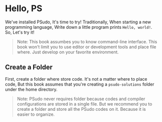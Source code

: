 # Hello, PS

We've installed PSudo, It's time to try!
Traditionally, When starting a new programming language,
Write down a little program prints `Hello, world!`.
So, Let's try it!

> Note: This book assumbes you to know command-line interface.
> This book won't limit you to use editor or development tools
> and place file where. Just develop on your favorite environment.

## Create a Folder

First, create a folder where store code.
It's not a matter where to place code,
But this book assumes that you're creating a `psudo-solutions` folder under the home directory.

> Note: PSudo never requires folder because codes and compiler configurations are stored in a single file.
> But we recommend you to create a folder and store all the PSudo codes on it. Because it is easier to organize.
